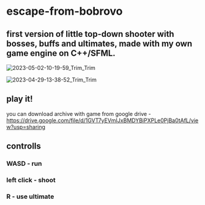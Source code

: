 # escape-from-bobrovo

## first version of little top-down shooter with bosses, buffs and ultimates, made with my own game engine on C++/SFML.


![2023-05-02-10-19-59_Trim_Trim](https://user-images.githubusercontent.com/102466617/235606057-9ec7c33a-147e-4370-9d3a-a3018e9ad13d.gif)


![2023-04-29-13-38-52_Trim_Trim](https://user-images.githubusercontent.com/102466617/235606067-de021e0e-d863-4baf-9553-ab7715771d6a.gif)

## play it!
you can download archive with game from google drive - https://drive.google.com/file/d/1GVT7yEVmIJxBMDYBiPXPLe0PjBa0tAfL/view?usp=sharing

## controlls

### WASD - run
### left click - shoot
### R - use ultimate
